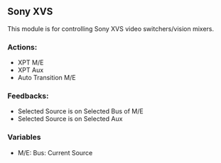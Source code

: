 ## Sony XVS

This module is for controlling Sony XVS video switchers/vision mixers.

### Actions:
- XPT M/E
- XPT Aux
- Auto Transition M/E

### Feedbacks:
- Selected Source is on Selected Bus of M/E
- Selected Source is on Selected Aux

### Variables
- M/E: Bus: Current Source
